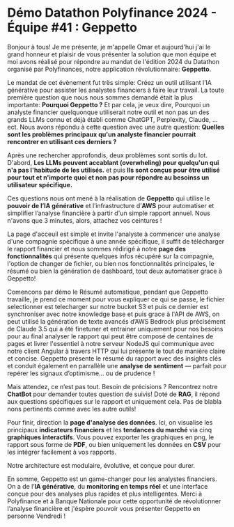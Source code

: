 # Démo Datathon Polyfinance 2024 - Équipe #41 : Geppetto

Bonjour à tous! Je me présente, je m'appelle Omar et aujourd'hui j'ai le grand honneur et plaisir de vous présenter la solution que mon équipe et moi avons réalisé pour répondre au mandat de l'édition 2024 du Datathon organisé par Polyfinances, notre application révolutionnaire: **Geppetto**. 

Le mandat de cet évènement fut très simple: Créez un outil utilisant l’IA générative pour assister les analystes financiers à faire leur travail. La toute première question que nous nous sommes demandé était la plus importante: **Pourquoi Geppetto ?** Et par cela, je veux dire, Pourquoi un analyste financier quelquonque utiliserait notre outil et non pas un des grands LLMs connu et déjà établi comme ChatGPT, Perplexity, Claude, ... ect. Nous avons répondu à cette question avec une autre question: **Quelles sont les problèmes principaux qu'un analyste financier pourrait rencontrer en utilisant ces derniers ?** 

Après une rechercher approfondis, deux problèmes sont sortis du lot. D'abord, **Les LLMs peuvent accablant (overwheling) pour quelqu'un qui n'a pas l'habitude de les utilisés.** et puis **Ils sont conçus pour être utilisé pour tout et n'importe quoi et non pas pour répondre au besoinss un utilisateur spécifique.**

Ces questions nous ont mené à la réalisation de **Geppetto** qui utilise le **pouvoir de l’IA générative** et l’infrastructure d’**AWS** pour automatiser et simplifier l’analyse financière à partir d'un simple rapport annuel. Nous n'avons que 3 minutes, alors, attachez vos ceintures !

La page d'acceuil est simple et invite l'analyste à commencer une analyse d'une compagnie spécifique à une année spécifique, il suffit de télécharger le rapport financier et nous sommes rédirigé à notre **page des fonctionnalités** qui présente quelques infos récupéré sur la compagnie, l'option de changer de fichier, ou bien nos fonctionnalités principales, le résumé ou bien la génération de dashboard, tout deux automatiser grace à Geppetto!

Comencons par démo le Résumé automatique, pendant que Geppetto travaille, je prend ce moment pour vous expliquer ce qui se passe, le fichier selectionner est telecharger sur notre bucket S3 et puis ce dernier est synchroniser avec notre knowledge base et puis grace à l'API de AWS, on peut utilisé la génération de texte avancés d’AWS Bedrock plus précisément de Claude 3.5 qui a été finetuner et entrainer uniquement pour nos besoins pour au final analyser le rapport qui peut être composé de centaines de pages et livrer l'essentiel à notre serveur NodeJS qui communique avec notre client Angular à travers HTTP qui lui présente le tout de manière claire et concise. Geppetto présente le résumé du rapport avec des insights clés et conduit également en parrallèle une **analyse de sentiment** — parfait pour repérer les signaux d’optimisme… ou de prudence !

Mais attendez, ce n’est pas tout. Besoin de précisions ? Rencontrez notre **ChatBot** pour demander toutes question de suivis! Doté de **RAG**, il répond aux questions spécifiques sur le rapport et uniquement cela. Pas de blabla nons pertinents comme avec les autre outils!

Pour finir, direction la **page d'analyse des données**. Ici, on visualise les principaux **indicateurs financiers** et les **tendances du marché** via cinq **graphiques interactifs**. Vous pouvez exporter les graphiques en png, le rapport sous forme de **PDF**, ou bien uniquement les données en **CSV** pour les intégrer facilement à vos rapports.

Notre architecture est modulaire, évolutive, et conçue pour durer.

En somme, Geppetto est un game-changer pour les analystes financiers. On a de l’**IA générative**, du **monitoring en temps réel** et une interface conçue pour des analyses plus rapides et plus intelligentes. Merci à Polyfinance et à Banque Nationale pour cette opportunité de révolutionner l’analyse financière et j'éspère pouvoir vous présenter Geppetto en personne Vendredi !
